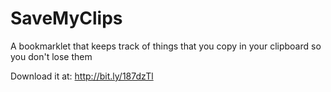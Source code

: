 SaveMyClips
===========

A bookmarklet that keeps track of things that you copy in your clipboard so you don't lose them

Download it at: http://bit.ly/187dzTl
